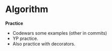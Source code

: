 # Algorithm
**Practice**

- Codewars some examples (other in commits)
- YP practice.
- Also practice with decorators.
